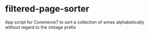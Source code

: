 # filtered-page-sorter
App script for Commerce7 to sort a collection of wines alphabetically without regard to the vintage prefix
